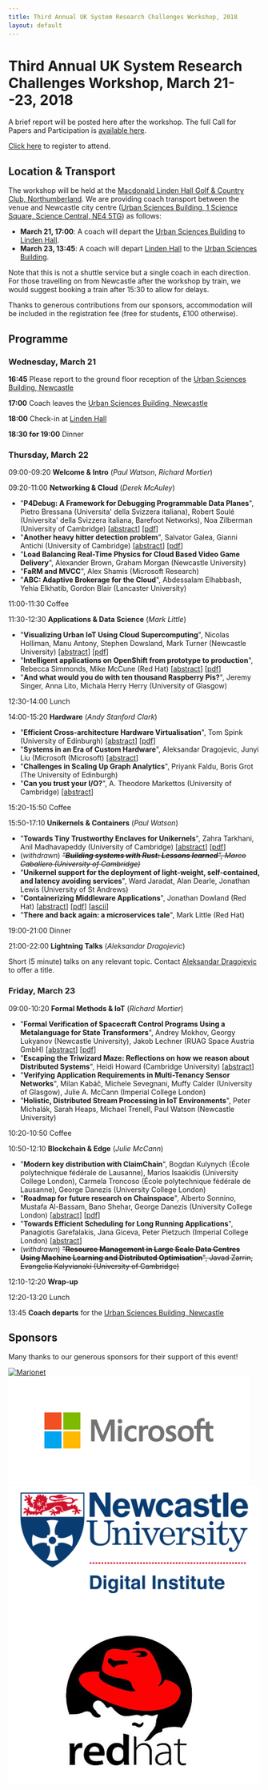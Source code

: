 ```yaml
---
title: Third Annual UK System Research Challenges Workshop, 2018
layout: default
---
```


# Third Annual UK System Research Challenges Workshop, March 21--23, 2018

A brief report will be posted here after the workshop. The full Call for Papers
and Participation is [available here](cfp).

[Click
here](https://webstore.ncl.ac.uk/conferences-and-events/-conferences-events/faculty-of-science-agriculture-engineering/digital-institute/third-annual-uk-systems-research-challenges-workshop)
to register to attend.

## Location & Transport

The workshop will be held at the [Macdonald Linden Hall Golf & Country Club,
Northumberland][venue]. We are providing coach transport between the venue and
Newcastle city centre ([Urban Sciences Building, 1 Science Square, Science
Central, NE4 5TG][ncl]) as follows:
  - **March 21, 17:00**: A coach will depart the [Urban Sciences Building][ncl]
    to [Linden Hall][venue].
  - **March 23, 13:45**: A coach will depart [Linden Hall][venue] to the [Urban
    Sciences Building][ncl].

Note that this is not a shuttle service but a single coach in each direction.
For those travelling on from Newcastle after the workshop by train, we would
suggest booking a train after 15:30 to allow for delays.

Thanks to generous contributions from our sponsors, accommodation will be
included in the registration fee (free for students, £100 otherwise).

[venue]: http://www.macdonaldhotels.co.uk/our-hotels/macdonald-linden-hall-golf-country-club/
[ncl]: https://goo.gl/maps/4wEvgUFHr6L2

## Programme

### Wednesday, March 21

**16:45** Please report to the ground floor reception of the [Urban Sciences
Building, Newcastle][ncl]

**17:00** Coach leaves the [Urban Sciences Building, Newcastle][ncl]

**18:00** Check-in at [Linden Hall][venue]

**18:30 for 19:00** Dinner

### Thursday, March 22

09:00-09:20 **Welcome & Intro** (_Paul Watson_, _Richard Mortier_)

09:20-11:00 **Networking & Cloud** (_Derek McAuley_)
- "**P4Debug: A Framework for Debugging Programmable Data Planes**", Pietro
  Bressana (Universita' della Svizzera italiana), Robert Soulé (Universita'
  della Svizzera italiana, Barefoot Networks), Noa Zilberman (University of
  Cambridge)
  [[abstract](11-bressana-p4debug.txt)]
  [[pdf](11-bressana-p4debug.pdf)]
- "**Another heavy hitter detection problem**", Salvator Galea, Gianni Antichi
  (University of Cambridge)
  [[abstract](12-galea-heavyhitters.txt)]
  [[pdf](12-galea-heavyhitters.pdf)]
- "**Load Balancing Real-Time Physics for Cloud Based Video Game Delivery**",
  Alexander Brown, Graham Morgan (Newcastle University)
- "**FaRM and MVCC**", Alex Shamis (Microsoft Research)
- "**ABC: Adaptive Brokerage for the Cloud**", Abdessalam Elhabbash, Yehia
  Elkhatib, Gordon Blair (Lancaster University)

11:00-11:30 Coffee

11:30-12:30 **Applications & Data Science** (_Mark Little_)
- "**Visualizing Urban IoT Using Cloud Supercomputing**", Nicolas Holliman, Manu
  Antony, Stephen Dowsland, Mark Turner (Newcastle University)
  [[abstract](21-dowsland-visualising.txt)]
  [[pdf](21-dowsland-visualising.pdf)]
- "**Intelligent applications on OpenShift from prototype to production**",
  Rebecca Simmonds, Mike McCune (Red Hat)
  [[abstract](22-simmonds-openshift.txt)]
  [[pdf](22-simmonds-openshift.pdf)]
- "**And what would you do with ten thousand Raspberry Pis?**", Jeremy Singer,
  Anna Lito, Michala Herry Herry (University of Glasgow)

12:30-14:00 Lunch

14:00-15:20 **Hardware** (_Andy Stanford Clark_)
- "**Efficient Cross-architecture Hardware Virtualisation**", Tom Spink
  (University of Edinburgh)
  [[abstract](31-spink-crossvirt.txt)]
  [[pdf](31-spink-crossvirt.pdf)]
- "**Systems in an Era of Custom Hardware**", Aleksandar Dragojevic, Junyi Liu
  (Microsoft (Microsoft)
  [[abstract](32-dragojevic-customhw.txt)]
- "**Challenges in Scaling Up Graph Analytics**", Priyank Faldu, Boris Grot (The
  University of Edinburgh)
- "**Can you trust your I/O?**", A. Theodore Markettos (University of Cambridge)
  [[abstract](34-markettos-trustio.txt)]

15:20-15:50 Coffee

15:50-17:10 **Unikernels & Containers** (_Paul Watson_)
- "**Towards Tiny Trustworthy Enclaves for Unikernels**", Zahra Tarkhani, Anil
  Madhavapeddy (University of Cambridge)
  [[abstract](41-tarkhani-enclaves.txt)]
  [[pdf](41-tarkhani-enclaves.pdf)]
- (_withdrawn_) ~~_"**Building systems with Rust: Lessons learned**", Marco
  Caballero (University of Cambridge)_~~
- "**Unikernel support for the deployment of light-weight, self-contained, and
  latency avoiding services**", Ward Jaradat, Alan Dearle, Jonathan Lewis
  (University of St Andrews)
- "**Containerizing Middleware Applications**", Jonathan Dowland (Red Hat)
  [[abstract](43-dowland-middleware.txt)]
  [[pdf](43-dowland-middleware.pdf)]
  [[ascii](43-dowland-middleware-ascii.txt)]
- "**There and back again: a microservices tale**", Mark Little (Red Hat)

19:00-21:00 Dinner

21:00-22:00 **Lightning Talks** (_Aleksandar Dragojevic_)

Short (5 minute) talks on any relevant topic. Contact [Aleksandar Dragojevic][aleks] to offer a title.

[aleks]: mailto:alekd@microsoft.com

### Friday, March 23

09:00-10:20 **Formal Methods & IoT** (_Richard Mortier_)
- "**Formal Verification of Spacecraft Control Programs Using a Metalanguage for
  State Transformers**", Andrey Mokhov, Georgy Lukyanov (Newcastle University),
  Jakob Lechner (RUAG Space Austria GmbH)
  [[abstract](51-lukyanov-redfin.txt)]
  [[pdf](51-lukyanov-redfin.pdf)]
- "**Escaping the Triwizard Maze: Reflections on how we reason about
  Distributed Systems**", Heidi Howard (Cambridge University)
  [[abstract](52-howard-triwizard.txt)]
- "**Verifying Application Requirements in Multi-Tenancy Sensor Networks**",
  Milan Kabáč, Michele Sevegnani, Muffy Calder (University of Glasgow), Julie A.
  McCann (Imperial College London)
- "**Holistic, Distributed Stream Processing in IoT Environments**", Peter
  Michalák, Sarah Heaps, Michael Trenell, Paul Watson (Newcastle University)

10:20-10:50 Coffee

10:50-12:10 **Blockchain & Edge** (_Julie McCann_)
- "**Modern key distribution with ClaimChain**", Bogdan Kulynych (École
  polytechnique fédérale de Lausanne), Marios Isaakidis (University College
  London), Carmela Troncoso (École polytechnique fédérale de Lausanne), George
  Danezis (University College London)
- "**Roadmap for future research on Chainspace**", Alberto Sonnino, Mustafa
  Al-Bassam, Bano Shehar, George Danezis (University College London)
  [[abstract](62-sonnino-chainspace.txt)]
  [[pdf](62-sonnino-chainspace.pdf)]
- "**Towards Efficient Scheduling for Long Running Applications**", Panagiotis
  Garefalakis, Jana Giceva, Peter Pietzuch (Imperial College London)
  [[abstract](63-garefalakis-scheduling.txt)]
- (_withdrawn_) ~~"**Resource Management in Large Scale Data Centres Using
  Machine Learning and Distributed Optimisation**", Javad Zarrin, Evangelia
  Kalyvianaki (University of Cambridge)~~

12:10-12:20 **Wrap-up**

12:20-13:20 Lunch

13:45 **Coach departs** for the [Urban Sciences Building, Newcastle][ncl]

## Sponsors

Many thanks to our generous sponsors for their support of this event!

[![Marionet](https://manycore.org.uk/marionet_logo.png)][marionet]
[![Microsoft](/images/microsoft.png)][msft]
[![Newcastle University Digital Institute](/images/newcastle-di.png)][newcastle]
[![Red Hat](/images/redhat.png)][redhat]

[newcastle]: http://www.ncl.ac.uk/digitalinstitute/
[redhat]: https://www.redhat.com/en
[msft]: https://www.microsoft.com/en-us/research/lab/microsoft-research-cambridge/
[marionet]: https://manycore.org.uk
